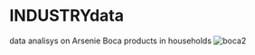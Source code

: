 # INDUSTRYdata
data analisys on Arsenie Boca products in households
![boca2](https://github.com/user-attachments/assets/1a461337-c006-4d5c-902b-6b322a4c5603)
